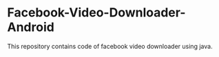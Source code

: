 # Facebook-Video-Downloader-Android
This repository contains code of facebook video downloader using java.
